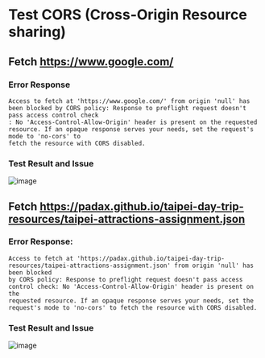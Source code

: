# Test CORS (Cross-Origin Resource sharing)

## Fetch https://www.google.com/

### Error Response
```
Access to fetch at 'https://www.google.com/' from origin 'null' has been blocked by CORS policy: Response to preflight request doesn't pass access control check
: No 'Access-Control-Allow-Origin' header is present on the requested resource. If an opaque response serves your needs, set the request's mode to 'no-cors' to 
fetch the resource with CORS disabled.
```
### Test Result and Issue
![image](https://user-images.githubusercontent.com/63384830/155639294-57bdf539-7aad-42f5-b6ab-6867cae5c39f.png)

## Fetch https://padax.github.io/taipei-day-trip-resources/taipei-attractions-assignment.json

### Error Response:
```
Access to fetch at 'https://padax.github.io/taipei-day-trip-resources/taipei-attractions-assignment.json' from origin 'null' has been blocked 
by CORS policy: Response to preflight request doesn't pass access control check: No 'Access-Control-Allow-Origin' header is present on the 
requested resource. If an opaque response serves your needs, set the request's mode to 'no-cors' to fetch the resource with CORS disabled.
```
### Test Result and Issue
![image](https://user-images.githubusercontent.com/63384830/155639123-4d69ede5-b83f-4439-8f93-8e5a17dbfa3a.png)
